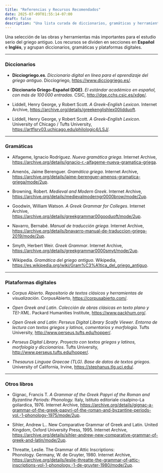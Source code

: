 ```yaml
---
title: "Referencias y Recursos Recomendados"
date: 2025-07-09T01:55:14-07:00
draft: false
description: "Una lista curada de diccionarios, gramáticas y herramientas en línea para el estudio del griego antiguo, organizada por idioma."
---
```


Una selección de las obras y herramientas más importantes para el estudio serio del griego antiguo. Los recursos se dividen en secciones en **Español** e **Inglés**, y agrupan diccionarios, gramáticas y plataformas digitales.

---

### Diccionarios

- **Dicciogriego.es**. *Diccionario digital en línea para el aprendizaje del griego antiguo*. Dicciogriego, https://www.dicciogriego.es/.

- **Diccionario Griego-Español (DGE)**. *El estándar académico en español, con más de 100 000 entradas*. CSIC, http://dge.cchs.csic.es/xdge/.

- Liddell, Henry George, y Robert Scott. *A Greek–English Lexicon*. Internet Archive, https://archive.org/details/greekenglishlex00lidduoft.

- Liddell, Henry George, y Robert Scott. *A Greek–English Lexicon*. University of Chicago / Tufts University, https://artflsrv03.uchicago.edu/philologic4/LSJ/.

---

### Gramáticas

- Alfageme, Ignacio Rodríguez. *Nueva gramática griega*. Internet Archive, https://archive.org/details/ignacio-r.-alfageme-nueva-gramatica-griega.

- Amenós, Jaime Berenguer. *Gramática griega*. Internet Archive, https://archive.org/details/jaime-berenguer-amenos-gramatica-griega/mode/2up.

- Browning, Robert. *Medieval and Modern Greek*. Internet Archive, https://archive.org/details/medievalmoderngr0000brow/mode/2up.

- Goodwin, William Watson. *A Greek Grammar for Colleges*. Internet Archive, https://archive.org/details/greekgrammar00gooduoft/mode/2up.

- Navarro, Bernabé. *Manual de traducción griega*. Internet Archive, https://archive.org/details/bnavarro-manual-de-traduccion-griega-2019/mode/2up.

- Smyth, Herbert Weir. *Greek Grammar*. Internet Archive, https://archive.org/details/greekgrammar0000smyt/mode/2up.

- Wikipedia. *Gramática del griego antiguo*. Wikipedia, https://es.wikipedia.org/wiki/Gram%C3%A1tica_del_griego_antiguo.

---

### Plataformas digitales

- *Corpus Abierto*. *Repositorio de textos clásicos y herramientas de visualización*. CorpusAbierto, https://corpusabierto.com/.

- *Open Greek and Latin*. *Colección de obras clásicas en texto plano y TEI-XML*. Packard Humanities Institute, https://www.packhum.org/.

- *Open Greek and Latin: Perseus Digital Library Scaife Viewer*. *Entorno de lectura con textos griegos y latinos, comentarios y morfología*. Tufts University, http://www.perseus.tufts.edu/hopper/.

- *Perseus Digital Library*. *Proyecto con textos griegos y latinos, morfología y diccionarios*. Tufts University, http://www.perseus.tufts.edu/hopper/.

- *Thesaurus Linguae Graecae (TLG)*. *Base de datos de textos griegos*. University of California, Irvine, https://stephanus.tlg.uci.edu/.

---

### Otros libros

- Gignac, Francis T. *A Grammar of the Greek Papyri of the Roman and Byzantine Periods: Phonology.* Italy, Istituto editoriale cisalpino-La goliardica, 1976. Internet Archive, https://archive.org/details/gignac-a-grammar-of-the-greek-papyri-of-the-roman-and-byzantine-periods-vol.-1-phonology-1975/mode/2up.

- Sihler, Andrew L.. New Comparative Grammar of Greek and Latin. United Kingdom, Oxford University Press, 1995. Internet Archive, https://archive.org/details/sihler-andrew-new-comparative-grammar-of-greek-and-latin/mode/2up.

- Threatte, Leslie. The Grammar of Attic Inscriptions: Phonology. Germany, W. de Gruyter, 1980. Internet Archive, https://archive.org/details/leslie-threatte-the-grammar-of-attic-inscriptions-vol-1-phonology.-1-de-gruyter-1980/mode/2up.

